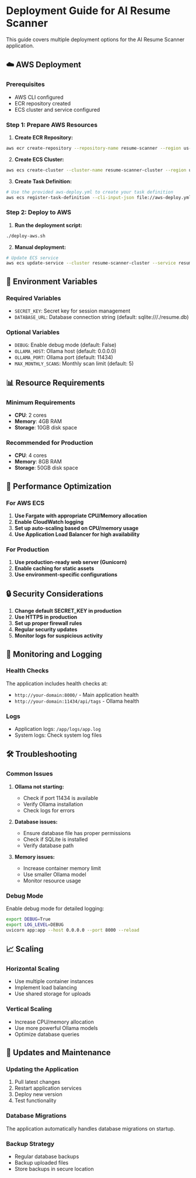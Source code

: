 # Deployment Guide for AI Resume Scanner

This guide covers multiple deployment options for the AI Resume Scanner application.


## ☁️ AWS Deployment

### Prerequisites
- AWS CLI configured
- ECR repository created
- ECS cluster and service configured

### Step 1: Prepare AWS Resources

1. **Create ECR Repository:**
```bash
aws ecr create-repository --repository-name resume-scanner --region us-east-1
```

2. **Create ECS Cluster:**
```bash
aws ecs create-cluster --cluster-name resume-scanner-cluster --region us-east-1
```

3. **Create Task Definition:**
```bash
# Use the provided aws-deploy.yml to create your task definition
aws ecs register-task-definition --cli-input-json file://aws-deploy.yml
```

### Step 2: Deploy to AWS

1. **Run the deployment script:**
```bash
./deploy-aws.sh
```

2. **Manual deployment:**
```bash
# Update ECS service
aws ecs update-service --cluster resume-scanner-cluster --service resume-scanner-service --force-new-deployment
```

## 🔧 Environment Variables

### Required Variables
- `SECRET_KEY`: Secret key for session management
- `DATABASE_URL`: Database connection string (default: sqlite:///./resume.db)

### Optional Variables
- `DEBUG`: Enable debug mode (default: False)
- `OLLAMA_HOST`: Ollama host (default: 0.0.0.0)
- `OLLAMA_PORT`: Ollama port (default: 11434)
- `MAX_MONTHLY_SCANS`: Monthly scan limit (default: 5)

## 📊 Resource Requirements

### Minimum Requirements
- **CPU**: 2 cores
- **Memory**: 4GB RAM
- **Storage**: 10GB disk space

### Recommended for Production
- **CPU**: 4 cores
- **Memory**: 8GB RAM
- **Storage**: 50GB disk space

## 🚀 Performance Optimization

### For AWS ECS
1. **Use Fargate with appropriate CPU/Memory allocation**
2. **Enable CloudWatch logging**
3. **Set up auto-scaling based on CPU/memory usage**
4. **Use Application Load Balancer for high availability**

### For Production
1. **Use production-ready web server (Gunicorn)**
2. **Enable caching for static assets**
3. **Use environment-specific configurations**

## 🔒 Security Considerations

1. **Change default SECRET_KEY in production**
2. **Use HTTPS in production**
3. **Set up proper firewall rules**
4. **Regular security updates**
5. **Monitor logs for suspicious activity**

## 📝 Monitoring and Logging

### Health Checks
The application includes health checks at:
- `http://your-domain:8000/` - Main application health
- `http://your-domain:11434/api/tags` - Ollama health

### Logs
- Application logs: `/app/logs/app.log`
- System logs: Check system log files

## 🛠️ Troubleshooting

### Common Issues

1. **Ollama not starting:**
   - Check if port 11434 is available
   - Verify Ollama installation
   - Check logs for errors

2. **Database issues:**
   - Ensure database file has proper permissions
   - Check if SQLite is installed
   - Verify database path

3. **Memory issues:**
   - Increase container memory limit
   - Use smaller Ollama model
   - Monitor resource usage

### Debug Mode
Enable debug mode for detailed logging:
```bash
export DEBUG=True
export LOG_LEVEL=DEBUG
uvicorn app:app --host 0.0.0.0 --port 8000 --reload
```

## 📈 Scaling

### Horizontal Scaling
- Use multiple container instances
- Implement load balancing
- Use shared storage for uploads

### Vertical Scaling
- Increase CPU/memory allocation
- Use more powerful Ollama models
- Optimize database queries

## 🔄 Updates and Maintenance

### Updating the Application
1. Pull latest changes
2. Restart application services
3. Deploy new version
4. Test functionality

### Database Migrations
The application automatically handles database migrations on startup.

### Backup Strategy
- Regular database backups
- Backup uploaded files
- Store backups in secure location
